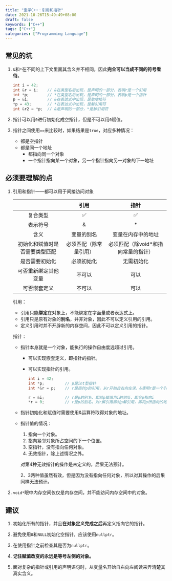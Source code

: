 ```yaml
---
title: "重学C++：引用和指针"
date: 2021-10-26T15:49:49+08:00
draft: false
keywords: ["C++"]
tags: ["C++"]
categories: ["Programming Language"]
---
```


## 常见的坑

1. `&`和`*`在不同的上下文里面其含义并不相同，因此**完全可以当成不同的符号看待**。

   ```C++
   int i = 42;
   int &r = i;    // &在类型名后出现，是声明的一部分，表明r是一个引用
   int *p;        // *在类型名后出现，是声明的一部分，表明p是一个指针
   p = &i;        // &在表达式中出现，是取地址符
   *p = 43;       // *在表达式中出现，是解引用符
   int &r2 = *p;  // &是声明的一部分，*是解引用符
   ```

2. 指针可以用`0`进行初始化成空指针，但是不可以用`0`赋值。

3. 指针之间使用`==`来比较时，如果结果是`true`，对应多种情况：

   + 都是空指针
   + 都是同一个地址
     - 都指向同一个对象
     - 一个指针指向某一个对象，另一个指针指向另一对象的下一地址

## 必须要理解的点

1. 引用和指针——都可以用于间接访问对象

   |                                |          引用          |                指针                 |
   | :----------------------------: | :--------------------: | :---------------------------------: |
   |            复合类型            |           ✅            |                  ✅                  |
   |            表示符号            |           &            |                  *                  |
   |              含义              |       变量的别名       |         变量在内存中的地址          |
   | 初始化和赋值时是否需要类型匹配 | 必须匹配（除常量引用） | 必须匹配（除void*和指向常量的指针） |
   |         是否需要初始化         |       必须初始化       |             无需初始化              |
   |      可否重新绑定其他变量      |         不可以         |                可以                 |
   |          可否嵌套定义          |         不可以         |                可以                 |

   引用：

   + 引用只能**绑定**在对象上，不能绑定在字面量或者表达式上。
   + 引用只是原有对象的**别名**，并非对象，因此不可以定义引用的引用。
   + 定义引用时并不开辟新的内存空间，因此不可以定义引用的指针。

   指针：

   + 指针本身就是一个对象，能执行的操作自由度远超过引用。

     - 可以实现嵌套定义，即指针的指针。

     - 可以实现指针的引用。

       ```C++
       int i = 42;
       int *p;         // p是int型指针
       int *&r = p;    // r是指针p的引用，从r开始自右向左读，&表明r是一个引用，引用的是指针，指针指向的类型是int
       
       r = &i;         // r是p的别名，即给p赋值为i的地址，即令p指向i
       *r = 0;         // r是p的别名，对r解引用即对p解引用，即将p所指向的地址处变量的值赋值为0
       ```

   + 指针初始化和赋值时需要使用&运算符取得对象的地址。

   + 指针值的情况：

     1. 指向一个对象。
     2. 指向紧邻对象所占空间的下一个位置。
     3. 空指针，没有指向任何对象。
     4. 无效指针，除上述情况之外。

     对第4种无效指针的操作是未定义的，后果无法预计。

     2、3两种值虽然有效，但是因为没有指向任何对象，所以对其操作的后果同样无法预计。

2. `void*`眼中内存空间仅仅是内存空间，并不能访问内存空间中的对象。

## 建议

1. 初始化所有的指针，并且**在对象定义完成之后**再定义指向它的指针。

2. 避免使用`0`和`NULL`初始化空指针，应该使用`nullptr`。

3. 在使用指针之前检查其是否为`nullptr`。

4. **记住赋值改变的永远是等号左侧的对象。**

5. 面对复杂的指针或引用的声明语句时，从变量名开始自右向左阅读来弄清楚其真实含义。
